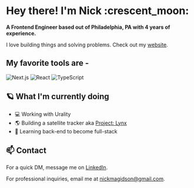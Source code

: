 <h1>Hey there! I'm Nick :crescent_moon:</h1>

<b>A Frontend Engineer based out of Philadelphia, PA with 4 years of experience.</b> 

I love building things and solving problems. Check out my [website](https://nickmagidson.com/).


## My favorite tools are -
![Next.js](https://img.shields.io/badge/next.js-000000?style=for-the-badge&logo=nextdotjs&logoColor=white)
![React](https://img.shields.io/badge/React-20232A?style=for-the-badge&logo=react&logoColor=61DAFB)
![TypeScript](https://img.shields.io/badge/TypeScript-007ACC?style=for-the-badge&logo=typescript&logoColor=white)

## :ringed_planet: What I'm currently doing
- :computer: Working with Urality
- :earth_americas: Building a satellite tracker aka [Project: Lynx]([https://aero-dashboard.netlify.app/](https://project-lynx.netlify.app/))
- :dragon: Learning back-end to become full-stack

## 📫 Contact
For a quick DM, message me on [LinkedIn](https://www.linkedin.com/in/nick-magidson/).

For professional inquiries, email me at nickmagidson@gmail.com.

